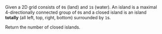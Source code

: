 Given a 2D grid consists of `0`s (land) and `1`s (water). An island is a maximal 4-directionally connected group of `0`s and a closed island is an island **totally** (all left, top, right, bottom) surrounded by `1`s.

Return the number of closed islands.